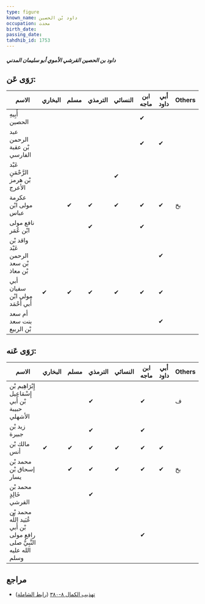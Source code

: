 ```yaml
---
type: figure
known_name: داود بْن الحصين
occupation: محدث
birth_date:
passing_date:
tahdhib_id: 1753
---
```

##### داود بن الحصين القرشي الأموي أبو سليمان المدني

## رَوَى عَن:
| الاسم                                  | البخاري | مسلم | الترمذي | النسائي | ابن ماجه | أبي داود | Others |
| -------------------------------------- | ------- | ---- | ------- | ------- | -------- | -------- | ------ |
| أَبِيهِ الحصين                         |         |      |         |         | ✔        |          |        |
| عبد الرحمن بْن عقبة الفارسي            |         |      |         |         | ✔        | ✔        |        |
| عَبْد الرَّحْمَنِ بْن هرمز الأعرج      |         |      |         | ✔       |          |          |        |
| عكرمة مولى ابْن عباس                   |         | ✔    | ✔       | ✔       | ✔        | ✔        | بخ     |
| نافع مولى ابْن عُمَر                   |         |      | ✔       |         | ✔        |          |        |
| واقد بْن عَبْد الرحمن بْن سعد بْن معاذ |         |      |         |         |          | ✔        |        |
| أبي سفيان مولى ابْن أَبي أَحْمَد       | ✔       | ✔    | ✔       | ✔       | ✔        | ✔        |        |
| أم سعد بنت سعد بْن الربيع              |         |      |         |         |          | ✔        |        |
## رَوَى عَنه:
| الاسم                                                                   | البخاري | مسلم | الترمذي | النسائي | ابن ماجه | أبي داود | Others |
| ----------------------------------------------------------------------- | ------- | ---- | ------- | ------- | -------- | -------- | ------ |
| إِبْرَاهِيم بْن إِسْمَاعِيل بْن أَبي حبيبة الأشهلي                      |         |      | ✔       |         | ✔        |          | ف      |
| زيد بْن جبيرة                                                           |         |      | ✔       |         | ✔        |          |        |
| مالك بْن أنس                                                            | ✔       | ✔    | ✔       | ✔       | ✔        | ✔        |        |
| محمد بْن إسحاق بْن يسار                                                 |         | ✔    | ✔       | ✔       | ✔        | ✔        | بخ     |
| محمد بْن خَالِدٍ القرشي                                                 |         |      | ✔       |         |          |          |        |
| محمد بْن عُبَيد اللَّه بْن أَبي رافع مولى النَّبِيُّ صلى الله عليه وسلم |         |      |         |         | ✔        |          |        |
## مراجع
- [تهذيب الكمال ٨-٣٨٠](obsidian://open?vault=Tahdhib-al-Kamal&file=Figures/١٧٥٣-داود%20بن%20الحصين%20القرشي%20الأموي%20أبو%20سليمان%20المدني) ([رابط الشاملة](https://shamela.ws/book/3722/4091))